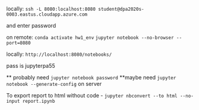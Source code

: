 locally:
`ssh -L 8080:localhost:8080 student@dpa2020s-0003.eastus.cloudapp.azure.com`

and enter password


on remote:
`conda activate hw1_env`
`jupyter notebook --no-browser --port=8080`

locally:
`http://localhost:8080/notebooks/`

pass is jupyterpa55

** probably need
`jupyter notebook password`
**maybe need 
`jupyter notebook --generate-config` on server

To export report to html without code -
`jupyter nbconvert --to html --no-input report.ipynb`
